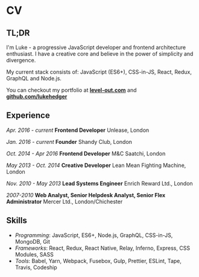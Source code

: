 # CV

## TL;DR

I'm Luke - a progressive JavaScript developer and frontend architecture enthusiast. I have a creative core and believe in the power of simplicity and divergence.

My current stack consists of: JavaScript (ES6+), CSS-in-JS, React, Redux, GraphQL and Node.js.

You can checkout my portfolio at **[level-out.com](http://www.level-out.com/)** and **[github.com/lukehedger](https://github.com/lukehedger)**

## Experience

*Apr. 2016 - current*
**Frontend Developer**
Unlease, London

*Jan. 2016 - current*
**Founder**
Shandy Club, London
<!-- Curated pubs for curious people -->

*Oct. 2014 - Apr 2016*
**Frontend Developer**
M&C Saatchi, London
<!-- Smart, modern websites and applications for clients including Converse, Land Rover, Ikea and Compare the Market. -->

*May 2013 - Oct. 2014*
**Creative Developer**
Lean Mean Fighting Machine, London
<!-- Finely crafted creations for clients like Unilever, Men's Health Forum, Forevermark and Google. -->

*Nov. 2010 - May 2013*
**Lead Systems Engineer**
Enrich Reward Ltd., London
<!-- Conception, design and development of an employee benefits system. -->

*2007-2010*
**Web Analyst, Senior Helpdesk Analyst, Senior Flex Administrator**
Mercer Ltd., London/Chichester

## Skills

- *Programming*: JavaScript, ES6+, Node.js, GraphQL, CSS-in-JS, MongoDB, Git
- *Frameworks*: React, Redux, React Native, Relay, Inferno, Express, CSS Modules, SASS
- *Tools*: Babel, Yarn, Webpack, Fusebox, Gulp, Prettier, ESLint, Tape, Travis, Codeship
